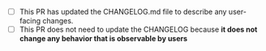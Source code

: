 * [ ] This PR has updated the CHANGELOG.md file to describe any user-facing changes.
* [ ] This PR does not need to update the CHANGELOG because **it does not change any behavior that is observable by users**
